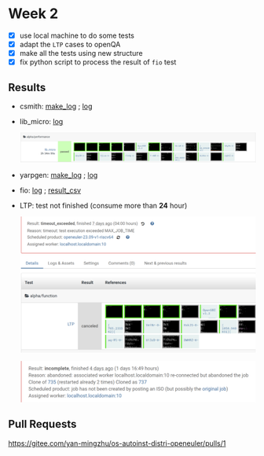 # Week 2

+ [x] use local machine to do some tests
+ [x] adapt the `LTP` cases to openQA
+ [x] make all the tests using new structure 
+ [x] fix python script to process the result of `fio` test

## Results

+ csmith: [make_log](./res/csmith-make_2023-09-18.log) ;  [log](./res/csmith-2023-09-18.log)

+ lib_micro: [log](./res/lib_micro-2023-09-13.log)

    ![lib_micro](./res/截图%202023-09-18%2018-49-31.png)

+ yarpgen: [make_log](./res/yarpgen-make_2023-09-15.log) ;  [log](./res/yarpgen-2023-09-15.log)

+ fio: [log](./res/fio-2023-09-18.log) ;  [result_csv](./res/fio-2023-09-18.csv)

+ LTP: test not finished (consume more than **24** hour)

    ![LTP1](./res/粘贴的图像.png)

    ![LTP2](./res/截图%202023-09-18%2018-51-34.png)

## Pull Requests

https://gitee.com/yan-mingzhu/os-autoinst-distri-openeuler/pulls/1
